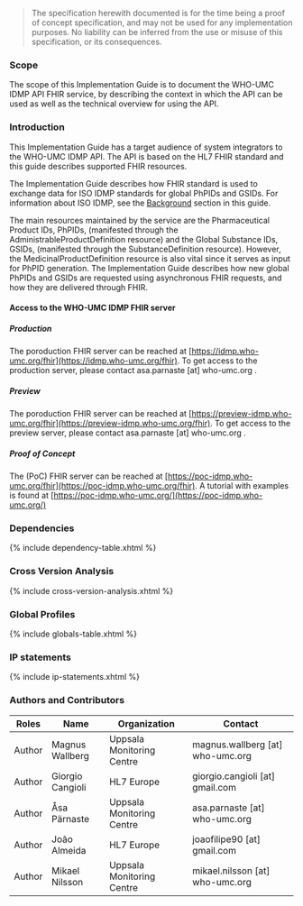 
  <blockquote class="stu-note">
    <p>The specification herewith documented is for the time being a proof of concept specification, and may not be used for any implementation purposes. 
    No liability can be inferred from the use or misuse of this specification, or its consequences.</p>
  </blockquote>

### Scope

The scope of this Implementation Guide is to document the WHO-UMC IDMP API FHIR service, by describing the context in which the API can be used as well as the technical overview for using the API. 

### Introduction

This Implementation Guide has a target audience of system integrators to the WHO-UMC IDMP API. The API is based on the HL7 FHIR standard and this guide describes supported FHIR resources.

The Implementation Guide describes how FHIR standard is used to exchange data for ISO IDMP standards for global PhPIDs and GSIDs. For information about ISO IDMP, see the [Background](background.html) section in this guide. 

The main resources maintained by the service are the Pharmaceutical Product IDs, PhPIDs, (manifested through the AdministrableProductDefinition resource) and the Global Substance IDs, GSIDs, (manifested through the SubstanceDefinition resource). However, the MedicinalProductDefinition resource is also vital since it serves as input for PhPID generation. 
The Implementation Guide describes how new global PhPIDs and GSIDs are requested using asynchronous FHIR requests, and how they are delivered through FHIR.

#### Access to the WHO-UMC IDMP FHIR server

##### Production
The poroduction FHIR server can be reached at [https://idmp.who-umc.org/fhir](https://idmp.who-umc.org/fhir). To get access to the production server, please contact asa.parnaste [at] who-umc.org .

##### Preview
The poroduction FHIR server can be reached at [https://preview-idmp.who-umc.org/fhir](https://preview-idmp.who-umc.org/fhir). To get access to the preview server, please contact asa.parnaste [at] who-umc.org .

##### Proof of Concept
The (PoC) FHIR server can be reached at [https://poc-idmp.who-umc.org/fhir](https://poc-idmp.who-umc.org/fhir). 
A tutorial with examples is found at [https://poc-idmp.who-umc.org/](https://poc-idmp.who-umc.org/)


### Dependencies

{% include dependency-table.xhtml %}


### Cross Version Analysis

{% include cross-version-analysis.xhtml %}

### Global Profiles

{% include globals-table.xhtml %}

### IP statements

{% include ip-statements.xhtml %}


### Authors and Contributors

<table>
<thead>
<tr class="header">
<th>Roles</th>
<th>Name</th>
<th>Organization</th>
<th>Contact</th>
</tr>
</thead>
<tbody>
<tr class="odd">
<td>Author</td>
<td>Magnus Wallberg</td>
<td>Uppsala Monitoring Centre</td>
<td>magnus.wallberg [at] who-umc.org</td>
</tr><tr class="even">
<td>Author</td>
<td>Giorgio Cangioli</td>
<td>HL7 Europe</td>
<td>giorgio.cangioli [at] gmail.com</td>
</tr><tr class="odd">
<td>Author</td>
<td>Åsa Pärnaste</td>
<td>Uppsala Monitoring Centre</td>
<td>asa.parnaste [at] who-umc.org</td>
</tr><tr class="even">
<td>Author</td>
<td>João Almeida</td>
<td>HL7 Europe</td>
<td>joaofilipe90 [at] gmail.com</td>
</tr><tr class="even">
<td>Author</td>
<td>Mikael Nilsson</td>
<td>Uppsala Monitoring Centre</td>
<td>mikael.nilsson [at] who-umc.org</td>
</tr></tbody>
</table>
